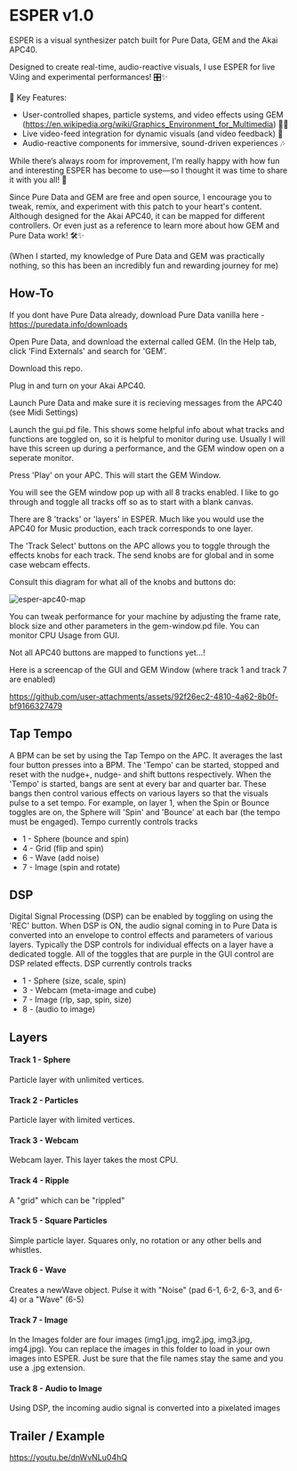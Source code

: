 # ESPER v1.0

ESPER is a visual synthesizer patch built for Pure Data, GEM and the Akai APC40.

Designed to create real-time, audio-reactive visuals, I use ESPER for live VJing and experimental performances! 🎛️✨

🔸 Key Features:
* User-controlled shapes, particle systems, and video effects using GEM (https://en.wikipedia.org/wiki/Graphics_Environment_for_Multimedia) 🔺💫
* Live video-feed integration for dynamic visuals (and video feedback) 🎥
* Audio-reactive components for immersive, sound-driven experiences 🎶

While there’s always room for improvement, I’m really happy with how fun and interesting ESPER has become to use—so I thought it was time to share it with you all! 🙌

Since Pure Data and GEM are free and open source, I encourage you to tweak, remix, and experiment with this patch to your heart's content. Although designed for the Akai APC40, it can be mapped for different controllers. Or even just as a reference to learn more about how GEM and Pure Data work! 🛠️✨

(When I started, my knowledge of Pure Data and GEM was practically nothing, so this has been an incredibly fun and rewarding journey for me) 

## How-To

If you dont have Pure Data already, download Pure Data vanilla here - https://puredata.info/downloads

Open Pure Data, and download the external called GEM. (In the Help tab, click 'Find Externals' and search for 'GEM'.

Download this repo.

Plug in and turn on your Akai APC40.

Launch Pure Data and make sure it is recieving messages from the APC40 (see Midi Settings)

Launch the gui.pd file. This shows some helpful info about what tracks and functions are toggled on, so it is helpful to monitor during use. Usually I will have this screen up during a performance, and the GEM window open on a seperate monitor.

Press 'Play' on your APC. This will start the GEM Window.

You will see the GEM window pop up with all 8 tracks enabled. I like to go through and toggle all tracks off so as to start with a blank canvas.

There are 8 'tracks' or 'layers' in ESPER. Much like you would use the APC40 for Music production, each track corresponds to one layer.

The 'Track Select' buttons on the APC allows you to toggle through the effects knobs for each track. The send knobs are for global and in some case webcam effects.

Consult this diagram for what all of the knobs and buttons do:

![esper-apc40-map](https://github.com/user-attachments/assets/fe30e69b-0f65-4b42-beca-5445d2a40417)

You can tweak performance for your machine by adjusting the frame rate, block size and other parameters in the gem-window.pd file. You can monitor CPU Usage from GUI.

Not all APC40 buttons are mapped to functions yet...!

Here is a screencap of the GUI and GEM Window (where track 1 and track 7 are enabled)

https://github.com/user-attachments/assets/92f26ec2-4810-4a62-8b0f-bf9166327479

## Tap Tempo

A BPM can be set by using the Tap Tempo on the APC. It averages the last four button presses into a BPM. The 'Tempo' can be started, stopped and reset with the nudge+, nudge- and shift buttons respectively. When the 'Tempo' is started, bangs are sent at every bar and quarter bar. These bangs then control various effects on various layers so that the visuals pulse to a set tempo. For example, on layer 1, when the Spin or Bounce toggles are on, the Sphere will 'Spin' and 'Bounce' at each bar (the tempo must be engaged).
Tempo currently controls tracks
* 1 - Sphere (bounce and spin)
* 4 - Grid (flip and spin)
* 6 - Wave (add noise)
* 7 - Image (spin and rotate)

## DSP

Digital Signal Processing (DSP) can be enabled by toggling on using the 'REC' button. When DSP is ON, the audio signal coming in to Pure Data is converted into an envelope to control effects and parameters of various layers. Typically the DSP controls for individual effects on a layer have a dedicated toggle. All of the toggles that are purple in the GUI control are DSP related effects. 
DSP currently controls tracks
* 1 - Sphere (size, scale, spin)
* 3 - Webcam (meta-image and cube)
* 7 - Image (rlp, sap, spin, size)
* 8 - (audio to image)

## Layers

#### Track 1 - Sphere

Particle layer with unlimited vertices.

#### Track 2 - Particles

Particle layer with limited vertices.

#### Track 3 - Webcam

Webcam layer. This layer takes the most CPU.

#### Track 4 - Ripple

A "grid" which can be "rippled"

#### Track 5 - Square Particles

Simple particle layer. Squares only, no rotation or any other bells and whistles.

#### Track 6 - Wave

Creates a newWave object. Pulse it with "Noise" (pad 6-1, 6-2, 6-3, and 6-4) or a "Wave" (6-5)

#### Track 7 - Image

In the Images folder are four images (img1.jpg, img2.jpg, img3.jpg, img4.jpg). You can replace the images in this folder to load in your own images into ESPER. Just be sure that the file names stay the same and you use a .jpg extension. 

#### Track 8 - Audio to Image

Using DSP, the incoming audio signal is converted into a pixelated images

## Trailer / Example

https://youtu.be/dnWvNLu04hQ







